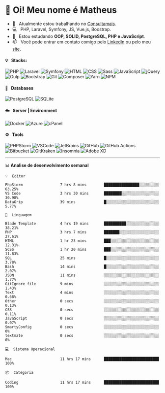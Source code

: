 # 👋 Oi! Meu nome é Matheus

- 🔭 &nbsp; Atualmente estou trabalhando no [Consultamais](https://consultamais.com.br/).
- 💻 &nbsp; PHP, Laravel, Symfony, JS, Vue.js, Boostrap.
- 🌱 &nbsp; Estou estudando **OOP, SOLID, PostgreSQL, PHP e JavaScript**.
- 📫 &nbsp; Você pode entrar em contato comigo pelo [LinkedIn](https://www.linkedin.com/in/matheuscamargoxavier/) ou pelo meu [site](https://matheuscamargo.co).

#### 💡 &nbsp; Stacks:
![PHP](https://img.shields.io/badge/-PHP-777BB4?&logo=php&logoColor=FFFFFF)
![Laravel](https://img.shields.io/badge/-Laravel-FF2D20?&logo=laravel&logoColor=FFFFFF)
![Symfony](https://img.shields.io/badge/-Symfony-000000?&logo=symfony&logoColor=FFFFFF)
![HTML](https://img.shields.io/badge/-HTML-E34F26?&logo=html5&logoColor=FFFFFF)
![CSS](https://img.shields.io/badge/-CSS-1572B6?&logo=css3&logoColor=FFFFFF)
![Sass](https://img.shields.io/badge/-Sass-CC6699?&logo=sass&logoColor=FFFFFF)
![JavaScript](https://img.shields.io/badge/-JavaScript-F7DF1E?&logo=javascript&logoColor=FFFFFF)
![jQuery](https://img.shields.io/badge/-jQuery-0769AD?&logo=jquery&logoColor=FFFFFF)
![Gulp](https://img.shields.io/badge/-Gulp-CF4647?&logo=gulp&logoColor=FFFFFF)
![Bootstrap](https://img.shields.io/badge/-Bootstrap-7952B3?&logo=bootstrap&logoColor=FFFFFF)
![Git](https://img.shields.io/badge/-Git-F05032?&logo=git&logoColor=FFFFFF)
![Composer](https://img.shields.io/badge/-Composer-885630?&logo=composer&logoColor=FFFFFF)
![Yarn](https://img.shields.io/badge/-Yarn-2C8EBB?&logo=yarn&logoColor=FFFFFF)
![NPM](https://img.shields.io/badge/-npm-CB3837?&logo=npm&logoColor=FFFFFF)

#### 💾 &nbsp; Databases
![PostgreSQL](https://img.shields.io/badge/-PostgreSQL-336791?&logo=PostgreSQL&logoColor=FFFFFF)
![SQLite](https://img.shields.io/badge/-SQLite-003B57?&logo=SQLite&logoColor=FFFFFF)

#### ☁️ &nbsp; Server | Environment
![Docker](https://img.shields.io/badge/-Docker-2496ED?&logo=docker&logoColor=FFFFFF)
![Azure](https://img.shields.io/badge/-Azure-0089D6?&logo=microsoft%20azure&logoColor=FFFFFF)
![cPanel](https://img.shields.io/badge/-cPanel-FF6C2C?&logo=cpanel&logoColor=FFFFFF)

#### ⚙️ &nbsp; Tools
![PHPStorm](https://img.shields.io/badge/-PHPStorm-000000?&logo=PHPStorm&logoColor=FFFFFF)
![VSCode](https://img.shields.io/badge/-VSCode-007ACC?&logo=Visual%20Studio%20Code&logoColor=FFFFFF) 
![JetBrains](https://img.shields.io/badge/-JetBrains-000000?&logo=jetbrains&logoColor=FFFFFF) 
![GitHub](https://img.shields.io/badge/-GitHub-181717?&logo=github&logoColor=FFFFFF) 
![GitHub Actions](https://img.shields.io/badge/-GitHub%20Actions-181717?&logo=GitHub%20Actions&logoColor=FFFFFF) 
![Bitbucket](https://img.shields.io/badge/-Bitbucket-0052CC?&logo=bitbucket&logoColor=FFFFFF)
![GitKraken](https://img.shields.io/badge/-GitKraken-179287?&logo=GitKraken&logoColor=FFFFFF)
![Insomnia](https://img.shields.io/badge/-Insomnia-5849BE?&logo=Insomnia&logoColor=FFFFFF)
![Adobe XD](https://img.shields.io/badge/-Adobe%20XD-FF61F6?&logo=adobe%20xd&logoColor=FFFFFF) 
_______

📊  **Analise de desenvolvimento semanal**
```text
💡  Editor

PhpStorm                 7 hrs 8 mins        ████████████████░░░░░░░░░     63.25%
VS Code                  3 hrs 30 mins       ████████░░░░░░░░░░░░░░░░░     30.98%
DataGrip                 39 mins             █░░░░░░░░░░░░░░░░░░░░░░░░      5.77%
```
```text
💬  Linguagem

Blade Template           4 hrs 19 mins       ██████████░░░░░░░░░░░░░░░     38.21%
PHP                      3 hrs 7 mins        ███████░░░░░░░░░░░░░░░░░░     27.61%
HTML                     1 hr 23 mins        ███░░░░░░░░░░░░░░░░░░░░░░     12.31%
SCSS                     1 hr 20 mins        ███░░░░░░░░░░░░░░░░░░░░░░     11.83%
SQL                      25 mins             █░░░░░░░░░░░░░░░░░░░░░░░░      3.78%
Bash                     14 mins             █░░░░░░░░░░░░░░░░░░░░░░░░      2.07%
JSON                     11 mins             ░░░░░░░░░░░░░░░░░░░░░░░░░      1.77%
GitIgnore file           9 mins              ░░░░░░░░░░░░░░░░░░░░░░░░░      1.43%
Text                     4 mins              ░░░░░░░░░░░░░░░░░░░░░░░░░      0.68%
Other                    0 secs              ░░░░░░░░░░░░░░░░░░░░░░░░░      0.13%
CSS                      0 secs              ░░░░░░░░░░░░░░░░░░░░░░░░░      0.11%
JavaScript               0 secs              ░░░░░░░░░░░░░░░░░░░░░░░░░      0.07%
SmartyConfig             0 secs              ░░░░░░░░░░░░░░░░░░░░░░░░░         0%
textmate                 0 secs              ░░░░░░░░░░░░░░░░░░░░░░░░░         0%
```
```text
💻  Sistema Operacional

Mac                      11 hrs 17 mins      █████████████████████████       100%
```
```text
📦  Categoria

Coding                   11 hrs 17 mins      █████████████████████████       100%
```
